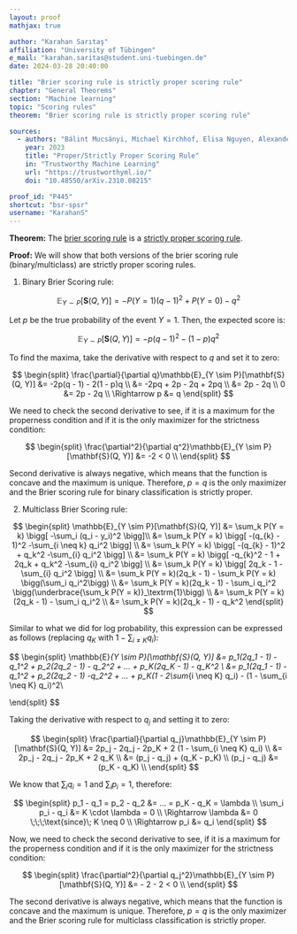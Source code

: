 ```yaml
---
layout: proof
mathjax: true

author: "Karahan Sarıtaş"
affiliation: "University of Tübingen"
e_mail: "karahan.saritas@student.uni-tuebingen.de"
date: 2024-03-28 20:40:00

title: "Brier scoring rule is strictly proper scoring rule"
chapter: "General Theorems"
section: "Machine learning"
topic: "Scoring rules"
theorem: "Brier scoring rule is strictly proper scoring rule"

sources:
  - authors: "Bálint Mucsányi, Michael Kirchhof, Elisa Nguyen, Alexander Rubinstein, Seong Joon Oh"
    year: 2023
    title: "Proper/Strictly Proper Scoring Rule"
    in: "Trustworthy Machine Learning"
    url: "https://trustworthyml.io/"
    doi: "10.48550/arXiv.2310.08215"

proof_id: "P445"
shortcut: "bsr-spsr"
username: "KarahanS"
---
```



**Theorem:** The [brier scoring rule](/D/bsr) is a [strictly proper scoring rule](/D/spsr).

**Proof:** We will show that both versions of the brier scoring rule (binary/multiclass) are strictly proper scoring rules.
1) Binary Brier Scoring rule:

$$ \label{eq:binary-bsr-s1}
\mathbb{E}_{Y \sim P}[\mathbf{S}(Q, Y)] = - P(Y = 1) (q - 1)^2 + P(Y = 0) -q^2
$$

Let $p$ be the true probability of the event $Y = 1$. Then, the expected score is:


$$ \label{eq:binary-bsr-s2}
\mathbb{E}_{Y \sim P}[\mathbf{S}(Q, Y)] = - p (q - 1)^2 - (1 - p) q^2
$$

To find the maxima, take the derivative with respect to $q$ and set it to zero:

$$
\begin{split}
\frac{\partial}{\partial q}\mathbb{E}_{Y \sim P}[\mathbf{S}(Q, Y)] &= -2p(q - 1) - 2(1 - p)q \\
&= -2pq + 2p - 2q + 2pq \\
&= 2p - 2q \\
0 &= 2p - 2q \\
\Rightarrow p &= q
\end{split}
$$

We need to check the second derivative to see, if it is a maximum for the properness condition and if it is the only maximizer for the strictness condition:

$$
\begin{split}
\frac{\partial^2}{\partial q^2}\mathbb{E}_{Y \sim P}[\mathbf{S}(Q, Y)] &= -2 < 0 \\
\end{split}
$$

Second derivative is always negative, which means that the function is concave and the maximum is unique. Therefore, $p = q$ is the only maximizer and the Brier scoring rule for binary classification is strictly proper.

2) Multiclass Brier Scoring rule:

$$
\begin{split}
\mathbb{E}_{Y \sim P}[\mathbf{S}(Q, Y)] &= \sum_k P(Y = k) \bigg[ -\sum_i (q_i - y_i)^2 \bigg]\\
&= \sum_k P(Y = k) \bigg[  -(q_{k} - 1)^2 -\sum_{i \neq k} q_i^2 \bigg] \\
&= \sum_k P(Y = k) \bigg[  -(q_{k} - 1)^2 + q_k^2 -\sum_{i} q_i^2 \bigg] \\
&= \sum_k P(Y = k) \bigg[  -q_{k}^2 - 1 + 2q_k + q_k^2 -\sum_{i} q_i^2 \bigg] \\
&= \sum_k P(Y = k) \bigg[  2q_k - 1 -\sum_{i} q_i^2 \bigg] \\
&= \sum_k   P(Y = k)(2q_k - 1)  - \sum_k P(Y = k) \bigg(\sum_i q_i^2\bigg)  \\
&= \sum_k  P(Y = k)(2q_k - 1)  - \sum_i q_i^2 \bigg(\underbrace{\sum_k P(Y = k)}_\textrm{1}\bigg)  \\
&= \sum_k  P(Y = k)(2q_k - 1)  - \sum_i q_i^2 \\
&= \sum_k  P(Y = k)(2q_k - 1)  - q_k^2
\end{split}
$$

Similar to what we did for log probability, this expression can be expressed as follows (replacing $q_K$ with $1 - \sum_{i \neq K} q_i$):

$$
\begin{split}
\mathbb{E}_{Y \sim P}[\mathbf{S}(Q, Y)] &= p_1(2q_1 - 1) - q_1^2 + p_2(2q_2 - 1) - q_2^2 + ... + p_K(2q_K - 1) - q_K^2 \\
&= p_1(2q_1 - 1) -q_1^2 + p_2(2q_2 - 1) -q_2^2 + ... + p_K(1 - 2\sum_{i \neq K} q_i)  -  (1 - \sum_{i \neq K} q_i)^2\\

\end{split}
$$


Taking the derivative with respect to $q_j$ and setting it to zero:

$$
\begin{split}
\frac{\partial}{\partial q_j}\mathbb{E}_{Y \sim P}[\mathbf{S}(Q, Y)] &= 2p_j - 2q_j - 2p_K + 2 (1 - \sum_{i \neq K} q_i) \\
&= 2p_j - 2q_j - 2p_K + 2 q_K \\
&= (p_j - q_j) + (q_K - p_K) \\
(p_j - q_j) &= (p_K - q_K) \\
\end{split}
$$


We know that $\sum_i q_i = 1$ and $\sum_i p_i = 1$, therefore:

$$
\begin{split}
p_1 - q_1 = p_2 - q_2 &= ... = p_K - q_K = \lambda \\
\sum_i p_i - q_i &= K \cdot \lambda = 0 \\  
\Rightarrow \lambda &= 0  \;\;\;\text{since}\; K \neq 0 \\
\Rightarrow p_i &= q_i
\end{split}
$$

Now, we need to check the second derivative to see, if it is a maximum for the properness condition and if it is the only maximizer for the strictness condition:

$$
\begin{split}
\frac{\partial^2}{\partial q_j^2}\mathbb{E}_{Y \sim P}[\mathbf{S}(Q, Y)] &=   - 2 - 2 < 0 \\
\end{split}
$$

The second derivative is always negative, which means that the function is concave and the maximum is unique. Therefore, $p = q$ is the only maximizer and the Brier scoring rule for multiclass classification is strictly proper.